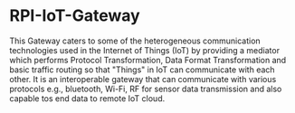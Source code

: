 # RPI-IoT-Gateway
This Gateway caters to some of the heterogeneous communication technologies used in the Internet of Things (IoT) by providing a mediator which performs Protocol Transformation, Data Format Transformation and basic traffic routing so that "Things" in IoT can communicate with each other. It is an interoperable gateway that can communicate with various protocols e.g., bluetooth, Wi-Fi, RF for sensor data transmission and also capable tos end data to remote IoT cloud.
